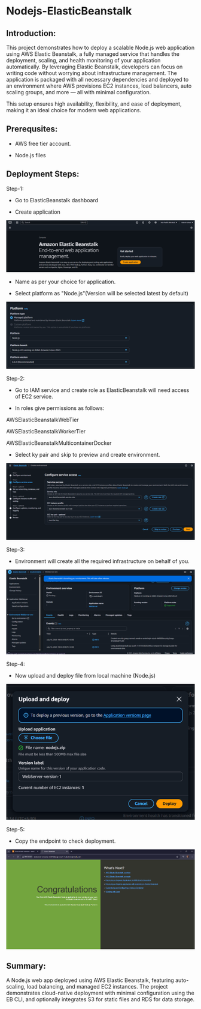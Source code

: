 # Nodejs-ElasticBeanstalk

## Introduction:

This project demonstrates how to deploy a scalable Node.js web application using AWS Elastic Beanstalk, a fully managed service that handles the deployment, scaling, and health monitoring of your application automatically. By leveraging Elastic Beanstalk, developers can focus on writing code without worrying about infrastructure management. The application is packaged with all necessary dependencies and deployed to an environment where AWS provisions EC2 instances, load balancers, auto scaling groups, and more — all with minimal configuration.

This setup ensures high availability, flexibility, and ease of deployment, making it an ideal choice for modern web applications.


## Prerequsites:

- AWS free tier account.

- Node.js files


## Deployment Steps:

Step-1:

- Go to ElasticBeanstalk dashboard

- Create application

![img](./img/create%20application.png)

- Name as per your choice for application.

- Select platform as "Node.js"(Version will be selected latest  by default)

![img](./img/platform.png)

Step-2:

- Go to IAM service and create role as ElasticBeanstalk will need access of EC2 service.

- In roles give permissions as follows:

AWSElasticBeanstalkWebTier

AWSElasticBeanstalkWorkerTier

AWSElasticBeanstalkMulticontainerDocker

- Select ky pair and skip to preview and create environment.

![img](./img/roles.png)

Step-3:

- Environment will create all the required infrastructure on behalf of you.

![img](./img/environment.png)

Step-4:

- Now upload and deploy file from local machine (Node.js)

![img](./img/upload.png)

Step-5:

- Copy the endpoint to check deployment.

![img](./img/output.png)


## Summary:

A Node.js web app deployed using AWS Elastic Beanstalk, featuring auto-scaling, load balancing, and managed EC2 instances. The project demonstrates cloud-native deployment with minimal configuration using the EB CLI, and optionally integrates S3 for static files and RDS for data storage.
